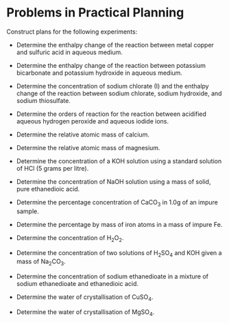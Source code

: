 # Problems in Practical Planning

Construct plans for the following experiments:

* Determine the enthalpy change of the reaction between metal copper and sulfuric acid in aqueous medium.
* Determine the enthalpy change of the reaction between potassium bicarbonate and potassium hydroxide in aqueous medium.
* Determine the concentration of sodium chlorate (I) and the enthalpy change of the reaction between sodium chlorate, sodium hydroxide, and sodium thiosulfate.

* Determine the orders of reaction for the reaction between acidified aqueous hydrogen peroxide and aqueous iodide ions.

* Determine the relative atomic mass of calcium.
* Determine the relative atomic mass of magnesium.

* Determine the concentration of a KOH solution using a standard solution of HCl (5 grams per litre).
* Determine the concentration of NaOH solution using a mass of solid, pure ethanedioic acid.
* Determine the percentage concentration of CaCO<sub>3</sub> in 1.0g of an impure sample.
* Determine the percentage by mass of iron atoms in a mass of impure Fe.
* Determine the concentration of H<sub>2</sub>O<sub>2</sub>.
* Determine the concentration of two solutions of H<sub>2</sub>SO<sub>4</sub> and KOH given a mass of Na<sub>2</sub>CO<sub>3</sub>.
* Determine the concentration of sodium ethanedioate in a mixture of sodium ethanedioate and ethanedioic acid.

* Determine the water of crystallisation of CuSO<sub>4</sub>.
* Determine the water of crystallisation of MgSO<sub>4</sub>.
